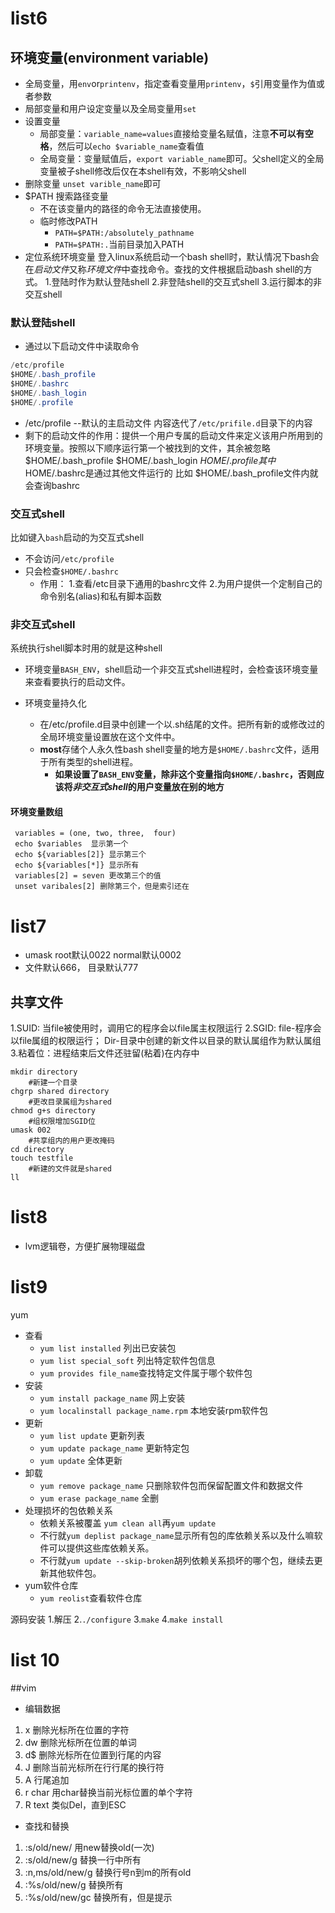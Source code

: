 # list6
## 环境变量(environment variable)
- 全局变量，用`env`or`printenv`，指定查看变量用`printenv`，`$`引用变量作为值或者参数
- 局部变量和用户设定变量以及全局变量用`set`
- 设置变量
    - 局部变量：`variable_name=values`直接给变量名赋值，注意**不可以有空格**，然后可以`echo $variable_name`查看值
    - 全局变量：变量赋值后，`export variable_name`即可。父shell定义的全局变量被子shell修改后仅在本shell有效，不影响父shell
- 删除变量
`unset varible_name`即可
- $PATH 搜索路径变量
    - 不在该变量内的路径的命令无法直接使用。
    - 临时修改PATH
        - `PATH=$PATH:/absolutely_pathname`
        - `PATH=$PATH:.`当前目录加入PATH
- 定位系统环境变量
登入linux系统启动一个bash shell时，默认情况下bash会在*启动文件*又称*环境文件*中查找命令。查找的文件根据启动bash shell的方式。
1.登陆时作为默认登陆shell
2.非登陆shell的交互式shell
3.运行脚本的非交互shell

### 默认登陆shell
- 通过以下启动文件中读取命令
```java
/etc/profile
$HOME/.bash_profile
$HOME/.bashrc
$HOME/.bash_login
$HOME/.profile
```
- /etc/profile   --默认的主启动文件
内容迭代了`/etc/prifile.d`目录下的内容
- 剩下的启动文件的作用：提供一个用户专属的启动文件来定义该用户所用到的环境变量。按照以下顺序运行第一个被找到的文件，其余被忽略
$HOME/.bash_profile
$HOME/.bash_login
$HOME/.profile
其中$HOME/.bashrc是通过其他文件运行的
比如    $HOME/.bash_profile文件内就会查询bashrc

### 交互式shell
比如键入`bash`启动的为交互式shell
- 不会访问`/etc/profile`
- 只会检查`$HOME/.bashrc`
    - 作用：
    1.查看/etc目录下通用的bashrc文件
    2.为用户提供一个定制自己的命令别名(alias)和私有脚本函数

### 非交互式shell
系统执行shell脚本时用的就是这种shell
- 环境变量`BASH_ENV`，shell启动一个非交互式shell进程时，会检查该环境变量来查看要执行的启动文件。

- 环境变量持久化
    - 在/etc/profile.d目录中创建一个以.sh结尾的文件。把所有新的或修改过的全局环境变量设置放在这个文件中。
    - **most**存储个人永久性bash shell变量的地方是`$HOME/.bashrc`文件，适用于所有类型的shell进程。
        - **如果设置了`BASH_ENV`变量，除非这个变量指向`$HOME/.bashrc`，否则应该将*非交互式shell*的用户变量放在别的地方**

#### 环境变量数组
```
 variables = (one, two, three,  four)
 echo $variables  显示第一个
 echo ${variables[2]} 显示第三个
 echo ${variables[*]} 显示所有
 variables[2] = seven 更改第三个的值
 unset varibales[2] 删除第三个，但是索引还在
```

# list7
- umask root默认0022 normal默认0002
- 文件默认666， 目录默认777
## 共享文件
1.SUID: 当file被使用时，调用它的程序会以file属主权限运行
2.SGID: file-程序会以file属组的权限运行； Dir-目录中创建的新文件以目录的默认属组作为默认属组
3.粘着位：进程结束后文件还驻留(粘着)在内存中
```
mkdir directory
	#新建一个目录
chgrp shared directory
	#更改目录属组为shared
chmod g+s directory
	#组权限增加SGID位
umask 002
	#共享组内的用户更改掩码
cd directory
touch testfile
	#新建的文件就是shared
ll
```

# list8
- lvm逻辑卷，方便扩展物理磁盘

# list9
yum
- 查看
    - `yum list installed` 列出已安装包
    - `yum list special_soft` 列出特定软件包信息
    - `yum provides file_name`查找特定文件属于哪个软件包
- 安装
    - `yum install package_name` 网上安装
    - `yum localinstall package_name.rpm` 本地安装rpm软件包
- 更新
    - `yum list update` 更新列表
    - `yum update package_name` 更新特定包
    - `yum update` 全体更新
- 卸载
    - `yum remove package_name` 只删除软件包而保留配置文件和数据文件
    - `yum erase package_name` 全删
- 处理损坏的包依赖关系
    - 依赖关系被覆盖 `yum clean all`再`yum update`
    - 不行就`yum deplist package_name`显示所有包的库依赖关系以及什么嘛软件可以提供这些库依赖关系。
    - 不行就`yum update --skip-broken`胡列依赖关系损坏的哪个包，继续去更新其他软件包。
- yum软件仓库
    - `yum reolist`查看软件仓库

源码安装
1.解压
2.`./configure`
3.`make`
4.`make install`

# list 10
##vim
- 编辑数据
1. x 删除光标所在位置的字符
2. dw 删除光标所在位置的单词
3. d$ 删除光标所在位置到行尾的内容
4. J 删除当前光标所在行行尾的换行符
5. A 行尾追加
6. r char 用char替换当前光标位置的单个字符
7. R text 类似Del，直到ESC

- 查找和替换
1. :s/old/new/ 用new替换old(一次)
2. :s/old/new/g 替换一行中所有
3. :n,ms/old/new/g 替换行号n到m的所有old
4. :%s/old/new/g 替换所有
5. :%s/old/new/gc 替换所有，但是提示

















